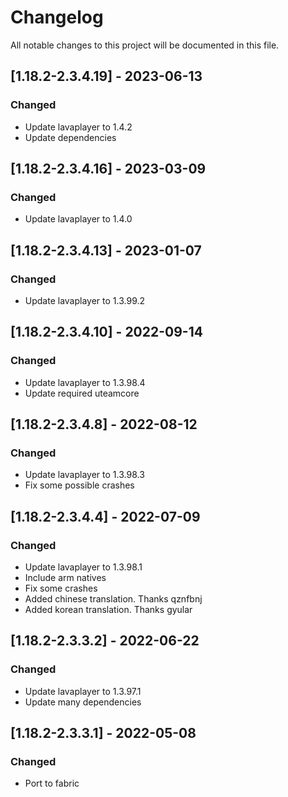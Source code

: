 # Changelog
All notable changes to this project will be documented in this file.

## [1.18.2-2.3.4.19] - 2023-06-13
### Changed
 - Update lavaplayer to 1.4.2
 - Update dependencies

## [1.18.2-2.3.4.16] - 2023-03-09
### Changed
 - Update lavaplayer to 1.4.0

## [1.18.2-2.3.4.13] - 2023-01-07
### Changed
 - Update lavaplayer to 1.3.99.2

## [1.18.2-2.3.4.10] - 2022-09-14
### Changed
 - Update lavaplayer to 1.3.98.4
 - Update required uteamcore

## [1.18.2-2.3.4.8] - 2022-08-12
### Changed
 - Update lavaplayer to 1.3.98.3
 - Fix some possible crashes

## [1.18.2-2.3.4.4] - 2022-07-09
### Changed
 - Update lavaplayer to 1.3.98.1
 - Include arm natives
 - Fix some crashes
 - Added chinese translation. Thanks qznfbnj
 - Added korean translation. Thanks gyular

## [1.18.2-2.3.3.2] - 2022-06-22
### Changed
 - Update lavaplayer to 1.3.97.1
 - Update many dependencies

## [1.18.2-2.3.3.1] - 2022-05-08
### Changed
 - Port to fabric